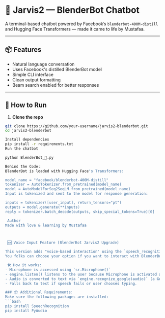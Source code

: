 # 🤖 Jarvis2 — BlenderBot Chatbot

A terminal-based chatbot powered by Facebook’s `blenderbot-400M-distill` and Hugging Face Transformers — made it came to life by Mustafaa.

---

## 📦 Features
- Natural language conversation
- Uses Facebook's distilled BlenderBot model
- Simple CLI interface
- Clean output formatting
- Beam search enabled for better responses

---

## 🚀 How to Run

1. **Clone the repo**
```bash
git clone https://github.com/your-username/jarvis2-blenderbot.git
cd jarvis2-blenderbot

Install dependencies
pip install -r requirements.txt
Run the chatbot

python BlenderBot_🤖.py

Behind the Code:
BlenderBot is loaded with Hugging Face's Transformers:

model_name = "facebook/blenderbot-400M-distill"
tokenizer = AutoTokenizer.from_pretrained(model_name)
model = AutoModelForSeq2SeqLM.from_pretrained(model_name)
Input is tokenized and sent to the model for response generation:

inputs = tokenizer([user_input], return_tensors="pt")
outputs = model.generate(**inputs)
reply = tokenizer.batch_decode(outputs, skip_special_tokens=True)[0]

 Author
Made with love & learning by Mustafaa



 🆕 Voice Input Feature (BlenderBot Jarvis2 Upgrade)

This version adds "voice-based interaction" using the `speech_recognition` library.  
You folks can choose your option if you want to interact with BlenderBot using Text or Speech. (Just Give it a Try)

 🛠️ How it works:
- Microphone is accessed using `sr.Microphone()`
- engine.listen() listens to the user because Microphone is activated and connected to the Recognizer().
- Audio is converted to text via `engine.recognize_google(audio)` (a Google free API to Convert speech to text)
- Falls back to text if speech fails or user chooses typing.

### 📦 Additional Requirements:
Make sure the following packages are installed:
```bash
pip install SpeechRecognition
pip install PyAudio